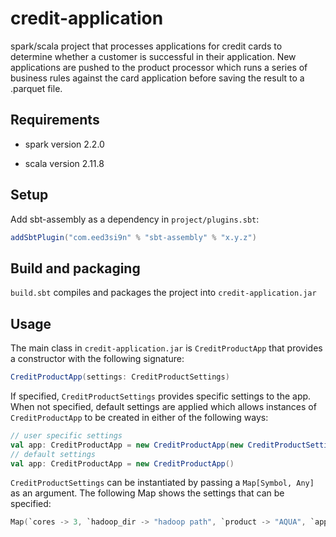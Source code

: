 # credit-application
spark/scala project that processes applications for credit cards to determine whether a customer is successful in their application. New applications are pushed to the product processor which runs a series of business rules against the card application before saving the result to a .parquet file.

## Requirements
- spark version 2.2.0

- scala version 2.11.8

## Setup
Add sbt-assembly as a dependency in  `project/plugins.sbt`:

```scala
addSbtPlugin("com.eed3si9n" % "sbt-assembly" % "x.y.z")
```
## Build and packaging
`build.sbt` compiles and packages the project into `credit-application.jar`

## Usage
The main class in `credit-application.jar` is `CreditProductApp` that provides a constructor with the following signature:
```scala
CreditProductApp(settings: CreditProductSettings)
```
If specified, `CreditProductSettings` provides specific settings to the app. When not specified, default settings are applied which allows instances of `CreditProductApp` to be created in either of the following ways:
```scala
// user specific settings
val app: CreditProductApp = new CreditProductApp(new CreditProductSettings(Map[Symbol, Any]))
// default settings
val app: CreditProductApp = new CreditProductApp()
```
`CreditProductSettings` can be instantiated by passing a `Map[Symbol, Any]` as an argument. The following Map shows the settings that can be specified:
```scala
Map(`cores -> 3, `hadoop_dir -> "hadoop path", `product -> "AQUA", `app_name -> "name of app", `location -> "output path for result of application")
```

